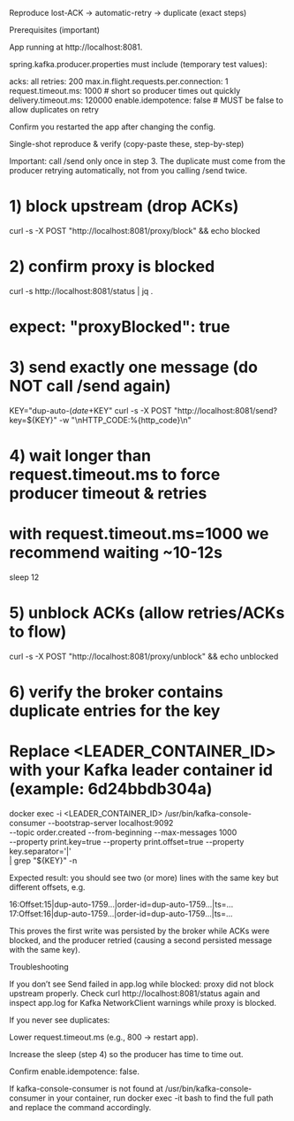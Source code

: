 Reproduce lost-ACK → automatic-retry → duplicate (exact steps) 

Prerequisites (important)

App running at http://localhost:8081.

spring.kafka.producer.properties must include (temporary test values):

acks: all
retries: 200
max.in.flight.requests.per.connection: 1
request.timeout.ms: 1000      # short so producer times out quickly
delivery.timeout.ms: 120000
enable.idempotence: false    # MUST be false to allow duplicates on retry


Confirm you restarted the app after changing the config.

Single-shot reproduce & verify (copy-paste these, step-by-step)

Important: call /send only once in step 3. The duplicate must come from the producer retrying automatically, not from you calling /send twice.

# 1) block upstream (drop ACKs)
curl -s -X POST "http://localhost:8081/proxy/block" && echo blocked

# 2) confirm proxy is blocked
curl -s http://localhost:8081/status | jq .
# expect: "proxyBlocked": true

# 3) send exactly one message (do NOT call /send again)
KEY="dup-auto-$(date +%s%3N)"; echo "KEY=$KEY"
curl -s -X POST "http://localhost:8081/send?key=${KEY}" -w "\nHTTP_CODE:%{http_code}\n"

# 4) wait longer than request.timeout.ms to force producer timeout & retries
#    with request.timeout.ms=1000 we recommend waiting ~10-12s
sleep 12

# 5) unblock ACKs (allow retries/ACKs to flow)
curl -s -X POST "http://localhost:8081/proxy/unblock" && echo unblocked

# 6) verify the broker contains duplicate entries for the key
#    Replace <LEADER_CONTAINER_ID> with your Kafka leader container id (example: 6d24bbdb304a)
docker exec -i <LEADER_CONTAINER_ID> /usr/bin/kafka-console-consumer --bootstrap-server localhost:9092 \
  --topic order.created --from-beginning --max-messages 1000 \
  --property print.key=true --property print.offset=true --property key.separator='|' \
  | grep "${KEY}" -n


Expected result: you should see two (or more) lines with the same key but different offsets, e.g.

16:Offset:15|dup-auto-1759...|order-id=dup-auto-1759...|ts=...
17:Offset:16|dup-auto-1759...|order-id=dup-auto-1759...|ts=...


This proves the first write was persisted by the broker while ACKs were blocked, and the producer retried (causing a second persisted message with the same key).

Troubleshooting

If you don’t see Send failed in app.log while blocked: proxy did not block upstream properly. Check curl http://localhost:8081/status again and inspect app.log for Kafka NetworkClient warnings while proxy is blocked.

If you never see duplicates:

Lower request.timeout.ms (e.g., 800 → restart app).

Increase the sleep (step 4) so the producer has time to time out.

Confirm enable.idempotence: false.

If kafka-console-consumer is not found at /usr/bin/kafka-console-consumer in your container, run docker exec -it <cid> bash to find the full path and replace the command accordingly.
